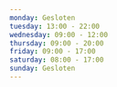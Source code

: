 ```yaml
---
monday: Gesloten
tuesday: 13:00 - 22:00
wednesday: 09:00 - 12:00
thursday: 09:00 - 20:00
friday: 09:00 - 17:00
saturday: 08:00 - 17:00
sunday: Gesloten
---
```

